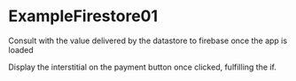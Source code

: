 # ExampleFirestore01

Consult with the value delivered by the datastore to firebase once the app is loaded

Display the interstitial on the payment button once clicked, fulfilling the if. 
 
